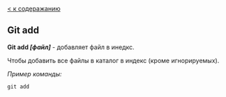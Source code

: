 [< к содеражанию](./readme.md)

## Git add 

**Git add *[файл]*** - добавляет файл в инедкс.

Чтобы добавить все файлы в каталог в индекс (кроме игнорируемых). 

*Пример команды:*

```bash-
git add 
```